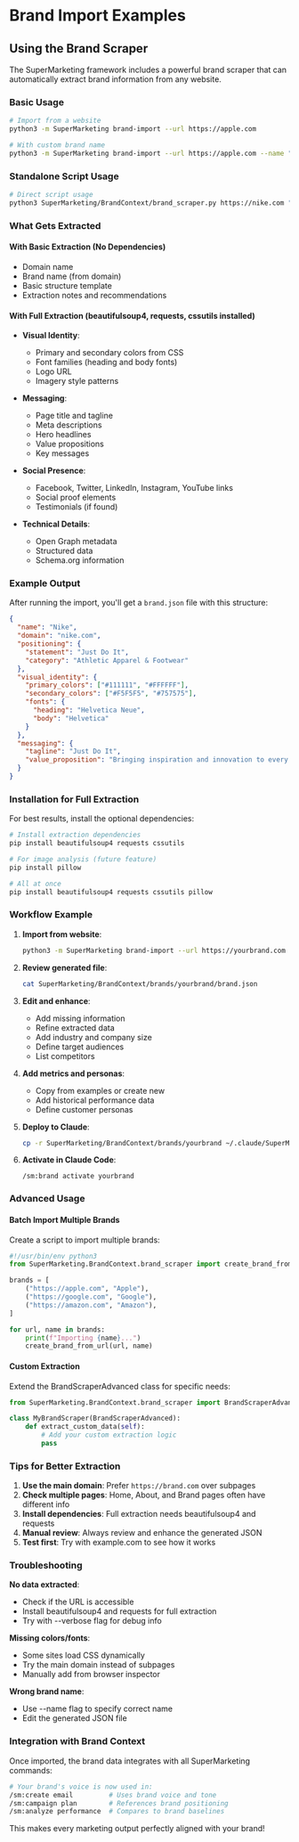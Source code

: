 # Brand Import Examples

## Using the Brand Scraper

The SuperMarketing framework includes a powerful brand scraper that can automatically extract brand information from any website.

### Basic Usage

```bash
# Import from a website
python3 -m SuperMarketing brand-import --url https://apple.com

# With custom brand name
python3 -m SuperMarketing brand-import --url https://apple.com --name "Apple Inc"
```

### Standalone Script Usage

```bash
# Direct script usage
python3 SuperMarketing/BrandContext/brand_scraper.py https://nike.com "Nike"
```

### What Gets Extracted

#### With Basic Extraction (No Dependencies)
- Domain name
- Brand name (from domain)
- Basic structure template
- Extraction notes and recommendations

#### With Full Extraction (beautifulsoup4, requests, cssutils installed)
- **Visual Identity**:
  - Primary and secondary colors from CSS
  - Font families (heading and body fonts)
  - Logo URL
  - Imagery style patterns

- **Messaging**:
  - Page title and tagline
  - Meta descriptions
  - Hero headlines
  - Value propositions
  - Key messages

- **Social Presence**:
  - Facebook, Twitter, LinkedIn, Instagram, YouTube links
  - Social proof elements
  - Testimonials (if found)

- **Technical Details**:
  - Open Graph metadata
  - Structured data
  - Schema.org information

### Example Output

After running the import, you'll get a `brand.json` file with this structure:

```json
{
  "name": "Nike",
  "domain": "nike.com",
  "positioning": {
    "statement": "Just Do It",
    "category": "Athletic Apparel & Footwear"
  },
  "visual_identity": {
    "primary_colors": ["#111111", "#FFFFFF"],
    "secondary_colors": ["#F5F5F5", "#757575"],
    "fonts": {
      "heading": "Helvetica Neue",
      "body": "Helvetica"
    }
  },
  "messaging": {
    "tagline": "Just Do It",
    "value_proposition": "Bringing inspiration and innovation to every athlete in the world"
  }
}
```

### Installation for Full Extraction

For best results, install the optional dependencies:

```bash
# Install extraction dependencies
pip install beautifulsoup4 requests cssutils

# For image analysis (future feature)
pip install pillow

# All at once
pip install beautifulsoup4 requests cssutils pillow
```

### Workflow Example

1. **Import from website**:
   ```bash
   python3 -m SuperMarketing brand-import --url https://yourbrand.com
   ```

2. **Review generated file**:
   ```bash
   cat SuperMarketing/BrandContext/brands/yourbrand/brand.json
   ```

3. **Edit and enhance**:
   - Add missing information
   - Refine extracted data
   - Add industry and company size
   - Define target audiences
   - List competitors

4. **Add metrics and personas**:
   - Copy from examples or create new
   - Add historical performance data
   - Define customer personas

5. **Deploy to Claude**:
   ```bash
   cp -r SuperMarketing/BrandContext/brands/yourbrand ~/.claude/SuperMarketing/BrandContext/brands/
   ```

6. **Activate in Claude Code**:
   ```
   /sm:brand activate yourbrand
   ```

### Advanced Usage

#### Batch Import Multiple Brands

Create a script to import multiple brands:

```python
#!/usr/bin/env python3
from SuperMarketing.BrandContext.brand_scraper import create_brand_from_url

brands = [
    ("https://apple.com", "Apple"),
    ("https://google.com", "Google"),
    ("https://amazon.com", "Amazon"),
]

for url, name in brands:
    print(f"Importing {name}...")
    create_brand_from_url(url, name)
```

#### Custom Extraction

Extend the BrandScraperAdvanced class for specific needs:

```python
from SuperMarketing.BrandContext.brand_scraper import BrandScraperAdvanced

class MyBrandScraper(BrandScraperAdvanced):
    def extract_custom_data(self):
        # Add your custom extraction logic
        pass
```

### Tips for Better Extraction

1. **Use the main domain**: Prefer `https://brand.com` over subpages
2. **Check multiple pages**: Home, About, and Brand pages often have different info
3. **Install dependencies**: Full extraction needs beautifulsoup4 and requests
4. **Manual review**: Always review and enhance the generated JSON
5. **Test first**: Try with example.com to see how it works

### Troubleshooting

**No data extracted**:
- Check if the URL is accessible
- Install beautifulsoup4 and requests for full extraction
- Try with --verbose flag for debug info

**Missing colors/fonts**:
- Some sites load CSS dynamically
- Try the main domain instead of subpages
- Manually add from browser inspector

**Wrong brand name**:
- Use --name flag to specify correct name
- Edit the generated JSON file

### Integration with Brand Context

Once imported, the brand data integrates with all SuperMarketing commands:

```bash
# Your brand's voice is now used in:
/sm:create email         # Uses brand voice and tone
/sm:campaign plan        # References brand positioning
/sm:analyze performance  # Compares to brand baselines
```

This makes every marketing output perfectly aligned with your brand!